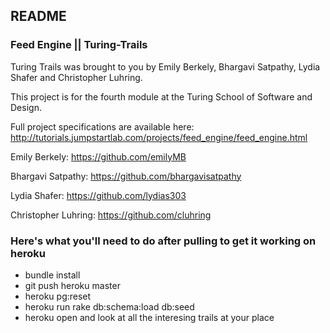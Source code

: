 ## README

### Feed Engine || Turing-Trails

Turing Trails was brought to you by Emily Berkely, Bhargavi Satpathy, Lydia Shafer and Christopher Luhring.

This project is for the fourth module at the Turing School of Software and Design.

Full project specifications are available here: http://tutorials.jumpstartlab.com/projects/feed_engine/feed_engine.html

Emily Berkely: https://github.com/emilyMB

Bhargavi Satpathy: https://github.com/bhargavisatpathy

Lydia Shafer: https://github.com/lydias303

Christopher Luhring: https://github.com/cluhring

### Here's what you'll need to do after pulling to get it working on heroku

* bundle install
* git push heroku master
* heroku pg:reset
* heroku run rake db:schema:load db:seed
* heroku open and look at all the interesing trails at your place

